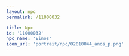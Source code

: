 ```yaml
---
layout: npc
permalink: /11000032

title: Npc
id: '11000032'
npc_name: 'Einos'
icon_url: 'portrait/npc/02010044_anos_p.png'
---
```

